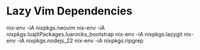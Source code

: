 # Lazy Vim Dependencies

nix-env -iA nixpkgs.neovim
nix-env -iA nixpkgs.luajitPackages.luarocks_bootstrap
nix-env -iA nixpkgs.lazygit
nix-env -iA nixpkgs.nodejs_22
nix-env -iA nixpkgs.ripgrep
